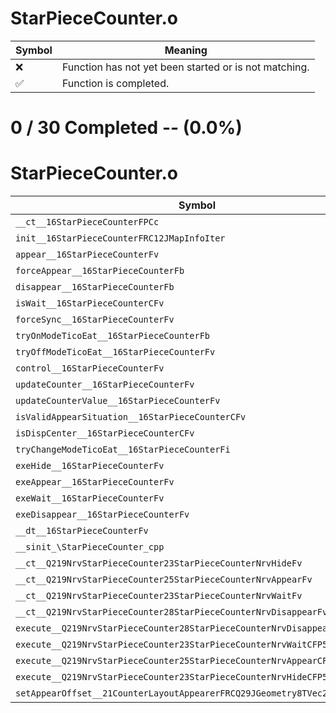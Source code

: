 # StarPieceCounter.o
| Symbol | Meaning 
| ------------- | ------------- 
| :x: | Function has not yet been started or is not matching. 
| :white_check_mark: | Function is completed. 


# 0 / 30 Completed -- (0.0%)
# StarPieceCounter.o
| Symbol | Decompiled? |
| ------------- | ------------- |
| `__ct__16StarPieceCounterFPCc` | :x: |
| `init__16StarPieceCounterFRC12JMapInfoIter` | :x: |
| `appear__16StarPieceCounterFv` | :x: |
| `forceAppear__16StarPieceCounterFb` | :x: |
| `disappear__16StarPieceCounterFb` | :x: |
| `isWait__16StarPieceCounterCFv` | :x: |
| `forceSync__16StarPieceCounterFv` | :x: |
| `tryOnModeTicoEat__16StarPieceCounterFb` | :x: |
| `tryOffModeTicoEat__16StarPieceCounterFv` | :x: |
| `control__16StarPieceCounterFv` | :x: |
| `updateCounter__16StarPieceCounterFv` | :x: |
| `updateCounterValue__16StarPieceCounterFv` | :x: |
| `isValidAppearSituation__16StarPieceCounterCFv` | :x: |
| `isDispCenter__16StarPieceCounterCFv` | :x: |
| `tryChangeModeTicoEat__16StarPieceCounterFi` | :x: |
| `exeHide__16StarPieceCounterFv` | :x: |
| `exeAppear__16StarPieceCounterFv` | :x: |
| `exeWait__16StarPieceCounterFv` | :x: |
| `exeDisappear__16StarPieceCounterFv` | :x: |
| `__dt__16StarPieceCounterFv` | :x: |
| `__sinit_\StarPieceCounter_cpp` | :x: |
| `__ct__Q219NrvStarPieceCounter23StarPieceCounterNrvHideFv` | :x: |
| `__ct__Q219NrvStarPieceCounter25StarPieceCounterNrvAppearFv` | :x: |
| `__ct__Q219NrvStarPieceCounter23StarPieceCounterNrvWaitFv` | :x: |
| `__ct__Q219NrvStarPieceCounter28StarPieceCounterNrvDisappearFv` | :x: |
| `execute__Q219NrvStarPieceCounter28StarPieceCounterNrvDisappearCFP5Spine` | :x: |
| `execute__Q219NrvStarPieceCounter23StarPieceCounterNrvWaitCFP5Spine` | :x: |
| `execute__Q219NrvStarPieceCounter25StarPieceCounterNrvAppearCFP5Spine` | :x: |
| `execute__Q219NrvStarPieceCounter23StarPieceCounterNrvHideCFP5Spine` | :x: |
| `setAppearOffset__21CounterLayoutAppearerFRCQ29JGeometry8TVec2<f>` | :x: |
